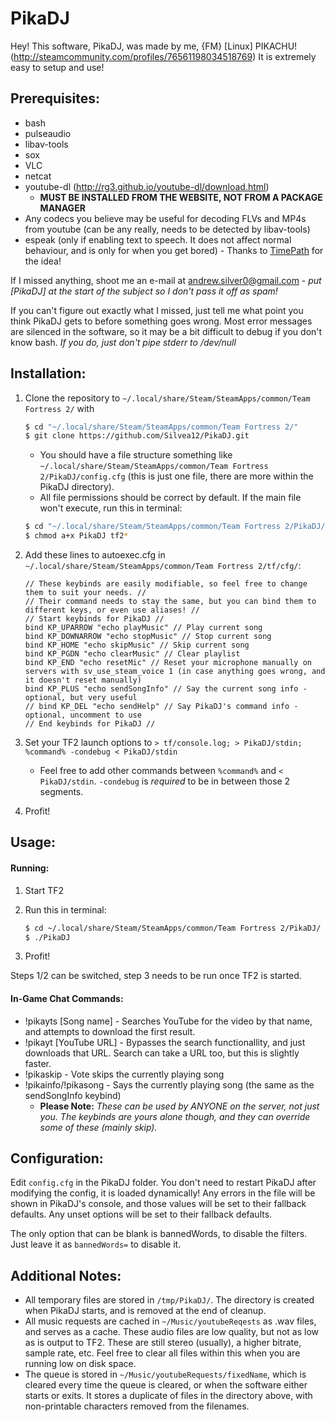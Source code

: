 PikaDJ
======

Hey! This software, PikaDJ, was made by me, {FM} [Linux] PIKACHU! (http://steamcommunity.com/profiles/76561198034518769)
It is extremely easy to setup and use!

Prerequisites:
--------------

* bash
* pulseaudio
* libav-tools
* sox
* VLC
* netcat
* youtube-dl (http://rg3.github.io/youtube-dl/download.html)
	* **MUST BE INSTALLED FROM THE WEBSITE, NOT FROM A PACKAGE MANAGER**
* Any codecs you believe may be useful for decoding FLVs and MP4s from youtube (can be any really, needs to be detected by libav-tools)
* espeak (only if enabling text to speech. It does not affect normal behaviour, and is only for when you get bored) - Thanks to [TimePath](https://github.com/TimePath) for the idea!

If I missed anything, shoot me an e-mail at andrew.silver0@gmail.com - *put [PikaDJ] at the start of the subject so I don't pass it off as spam!*

If you can't figure out exactly what I missed, just tell me what point you think PikaDJ gets to before something goes wrong.
Most error messages are silenced in the software, so it may be a bit difficult to debug if you don't know bash.
*If you do, just don't pipe stderr to /dev/null*

Installation:
-------------

1. Clone the repository to `~/.local/share/Steam/SteamApps/common/Team Fortress 2/` with

	```bash
	$ cd "~/.local/share/Steam/SteamApps/common/Team Fortress 2/"
	$ git clone https://github.com/Silvea12/PikaDJ.git
	```

	* You should have a file structure something like `~/.local/share/Steam/SteamApps/common/Team Fortress 2/PikaDJ/config.cfg` (this is just one file, there are more within the PikaDJ directory).
	* All file permissions should be correct by default. If the main file won't execute, run this in terminal:

	```bash
	$ cd "~/.local/share/Steam/SteamApps/common/Team Fortress 2/PikaDJ/"
	$ chmod a+x PikaDJ tf2*
	```

2. Add these lines to autoexec.cfg in `~/.local/share/Steam/SteamApps/common/Team Fortress 2/tf/cfg/`:

	```
	// These keybinds are easily modifiable, so feel free to change them to suit your needs. //
	// Their command needs to stay the same, but you can bind them to different keys, or even use aliases! //
	// Start keybinds for PikaDJ //
	bind KP_UPARROW "echo playMusic" // Play current song
	bind KP_DOWNARROW "echo stopMusic" // Stop current song
	bind KP_HOME "echo skipMusic" // Skip current song
	bind KP_PGDN "echo clearMusic" // Clear playlist
	bind KP_END "echo resetMic" // Reset your microphone manually on servers with sv_use_steam_voice 1 (in case anything goes wrong, and it doesn't reset manually)
	bind KP_PLUS "echo sendSongInfo" // Say the current song info - optional, but very useful
	// bind KP_DEL "echo sendHelp" // Say PikaDJ's command info - optional, uncomment to use
	// End keybinds for PikaDJ //
	```

3. Set your TF2 launch options to `> tf/console.log; > PikaDJ/stdin; %command% -condebug < PikaDJ/stdin`
	* Feel free to add other commands between `%command%` and `< PikaDJ/stdin`. `-condebug` is *required* to be in between those 2 segments.
4. Profit!

Usage:
------

#### Running:

1. Start TF2
2. Run this in terminal:

	```bash
	$ cd ~/.local/share/Steam/SteamApps/common/Team Fortress 2/PikaDJ/
	$ ./PikaDJ
	```

3. Profit!

Steps 1/2 can be switched, step 3 needs to be run once TF2 is started.

#### In-Game Chat Commands:
* !pikayts [Song name] - Searches YouTube for the video by that name, and attempts to download the first result.
* !pikayt [YouTube URL] - Bypasses the search functionallity, and just downloads that URL. Search can take a URL too, but this is slightly faster.
* !pikaskip - Vote skips the currently playing song
* !pikainfo/!pikasong - Says the currently playing song (the same as the sendSongInfo keybind)
	* **Please Note:** *These can be used by ANYONE on the server, not just you. The keybinds are yours alone though, and they can override some of these (mainly skip).*

Configuration:
--------------

Edit `config.cfg` in the PikaDJ folder.
You don't need to restart PikaDJ after modifying the config, it is loaded dynamically!
Any errors in the file will be shown in PikaDJ's console, and those values will be set to their fallback defaults.
Any unset options will be set to their fallback defaults.

The only option that can be blank is bannedWords, to disable the filters.
Just leave it as `bannedWords=` to disable it.

Additional Notes:
-----------------

* All temporary files are stored in `/tmp/PikaDJ/`. The directory is created when PikaDJ starts, and is removed at the end of cleanup.
* All music requests are cached in `~/Music/youtubeReqests` as .wav files, and serves as a cache. These audio files are low quality, but not as low as is output to TF2. These are still stereo (usually), a higher bitrate, sample rate, etc. Feel free to clear all files within this when you are running low on disk space.
* The queue is stored in `~/Music/youtubeRequests/fixedName`, which is cleared every time the queue is cleared, or when the software either starts or exits. It stores a duplicate of files in the directory above, with non-printable characters removed from the filenames.
